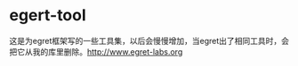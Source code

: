 egert-tool
==========

这是为egret框架写的一些工具集，以后会慢慢增加，当egret出了相同工具时，会把它从我的库里删除。http://www.egret-labs.org  

